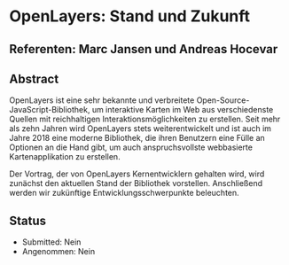# OpenLayers: Stand und Zukunft

## Referenten: Marc Jansen und Andreas Hocevar

## Abstract

OpenLayers ist eine sehr bekannte und verbreitete Open-Source-JavaScript-Bibliothek, um interaktive Karten im Web aus verschiedenste Quellen mit reichhaltigen Interaktionsmöglichkeiten zu erstellen. Seit mehr als zehn Jahren wird OpenLayers stets weiterentwickelt und ist auch im Jahre 2018 eine moderne Bibliothek, die ihren Benutzern eine Fülle an Optionen an die Hand gibt, um auch anspruchsvollste webbasierte Kartenapplikation zu erstellen.

Der Vortrag, der von OpenLayers Kernentwicklern gehalten wird, wird zunächst den aktuellen Stand der Bibliothek vorstellen. Anschließend werden wir zukünftige Entwicklungsschwerpunkte beleuchten.

## Status
  * Submitted: Nein
  * Angenommen: Nein
